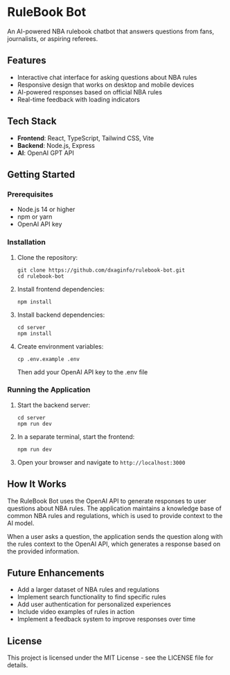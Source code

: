 # RuleBook Bot

An AI-powered NBA rulebook chatbot that answers questions from fans, journalists, or aspiring referees.

## Features

- Interactive chat interface for asking questions about NBA rules
- Responsive design that works on desktop and mobile devices
- AI-powered responses based on official NBA rules
- Real-time feedback with loading indicators

## Tech Stack

- **Frontend**: React, TypeScript, Tailwind CSS, Vite
- **Backend**: Node.js, Express
- **AI**: OpenAI GPT API

## Getting Started

### Prerequisites

- Node.js 14 or higher
- npm or yarn
- OpenAI API key

### Installation

1. Clone the repository:
   ```
   git clone https://github.com/dxaginfo/rulebook-bot.git
   cd rulebook-bot
   ```

2. Install frontend dependencies:
   ```
   npm install
   ```

3. Install backend dependencies:
   ```
   cd server
   npm install
   ```

4. Create environment variables:
   ```
   cp .env.example .env
   ```
   Then add your OpenAI API key to the .env file

### Running the Application

1. Start the backend server:
   ```
   cd server
   npm run dev
   ```

2. In a separate terminal, start the frontend:
   ```
   npm run dev
   ```

3. Open your browser and navigate to `http://localhost:3000`

## How It Works

The RuleBook Bot uses the OpenAI API to generate responses to user questions about NBA rules. The application maintains a knowledge base of common NBA rules and regulations, which is used to provide context to the AI model.

When a user asks a question, the application sends the question along with the rules context to the OpenAI API, which generates a response based on the provided information.

## Future Enhancements

- Add a larger dataset of NBA rules and regulations
- Implement search functionality to find specific rules
- Add user authentication for personalized experiences
- Include video examples of rules in action
- Implement a feedback system to improve responses over time

## License

This project is licensed under the MIT License - see the LICENSE file for details.
